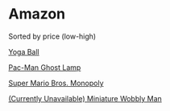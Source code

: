 # Amazon

Sorted by price (low-high)

[Yoga Ball](https://www.amazon.com/dp/B07CMK5XT4/?coliid=I1LTK2NN1ZBLZV&colid=70DCM2KJNVFM&psc=0)

[Pac-Man Ghost Lamp](https://www.amazon.com/dp/B00U1Y8S40/?coliid=I47APQUKU84XW&colid=70DCM2KJNVFM&psc=1)

[Super Mario Bros. Monopoly](https://www.amazon.com/dp/B01FKMV34E/?coliid=I1D4HV632362BN&colid=70DCM2KJNVFM&psc=1)

[(Currently Unavailable) Miniature Wobbly Man](https://www.amazon.com/dp/B07H39C21C/?coliid=I3SZSYZ1T44CR7&colid=70DCM2KJNVFM&psc=0)
